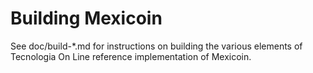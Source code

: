 Building Mexicoin
================

See doc/build-*.md for instructions on building the various
elements of Tecnologia On Line reference implementation of Mexicoin.
